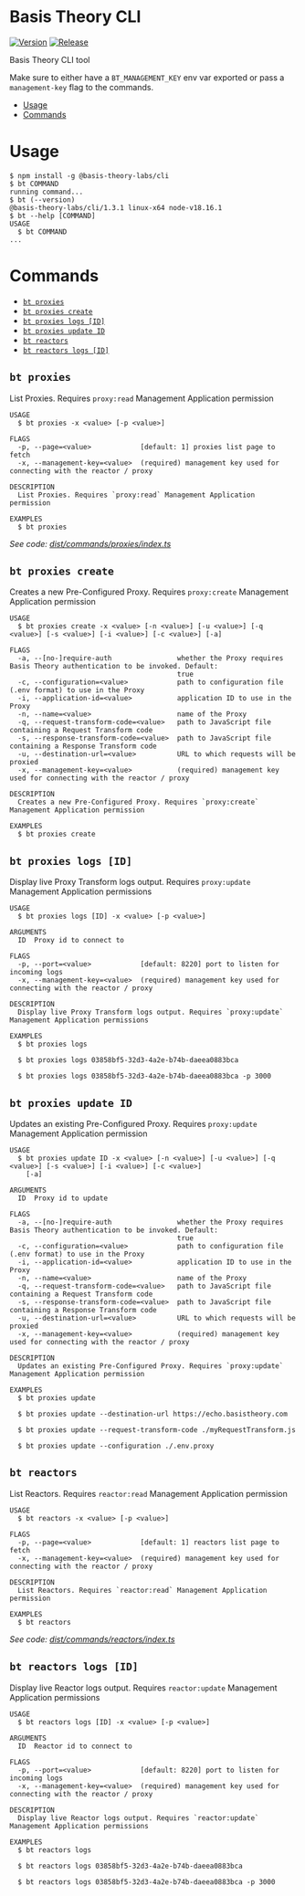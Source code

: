 Basis Theory CLI
=================

[![Version](https://img.shields.io/npm/v/@basis-theory-labs/cli.svg)](https://www.npmjs.org/package/@basis-theory-labs/cli)
[![Release](https://github.com/Basis-Theory-Labs/basistheory-cli/actions/workflows/release.yml/badge.svg)](https://github.com/Basis-Theory-Labs/basistheory-cli/actions/workflows/release.yml)

Basis Theory CLI tool

Make sure to either have a `BT_MANAGEMENT_KEY` env var exported or pass a `management-key` flag to the commands.

<!-- toc -->
* [Usage](#usage)
* [Commands](#commands)
<!-- tocstop -->
# Usage
<!-- usage -->
```sh-session
$ npm install -g @basis-theory-labs/cli
$ bt COMMAND
running command...
$ bt (--version)
@basis-theory-labs/cli/1.3.1 linux-x64 node-v18.16.1
$ bt --help [COMMAND]
USAGE
  $ bt COMMAND
...
```
<!-- usagestop -->
# Commands
<!-- commands -->
* [`bt proxies`](#bt-proxies)
* [`bt proxies create`](#bt-proxies-create)
* [`bt proxies logs [ID]`](#bt-proxies-logs-id)
* [`bt proxies update ID`](#bt-proxies-update-id)
* [`bt reactors`](#bt-reactors)
* [`bt reactors logs [ID]`](#bt-reactors-logs-id)

## `bt proxies`

List Proxies. Requires `proxy:read` Management Application permission

```
USAGE
  $ bt proxies -x <value> [-p <value>]

FLAGS
  -p, --page=<value>            [default: 1] proxies list page to fetch
  -x, --management-key=<value>  (required) management key used for connecting with the reactor / proxy

DESCRIPTION
  List Proxies. Requires `proxy:read` Management Application permission

EXAMPLES
  $ bt proxies
```

_See code: [dist/commands/proxies/index.ts](https://github.com/Basis-Theory-Labs/basistheory-cli/blob/v1.3.1/dist/commands/proxies/index.ts)_

## `bt proxies create`

Creates a new Pre-Configured Proxy. Requires `proxy:create` Management Application permission

```
USAGE
  $ bt proxies create -x <value> [-n <value>] [-u <value>] [-q <value>] [-s <value>] [-i <value>] [-c <value>] [-a]

FLAGS
  -a, --[no-]require-auth                whether the Proxy requires Basis Theory authentication to be invoked. Default:
                                         true
  -c, --configuration=<value>            path to configuration file (.env format) to use in the Proxy
  -i, --application-id=<value>           application ID to use in the Proxy
  -n, --name=<value>                     name of the Proxy
  -q, --request-transform-code=<value>   path to JavaScript file containing a Request Transform code
  -s, --response-transform-code=<value>  path to JavaScript file containing a Response Transform code
  -u, --destination-url=<value>          URL to which requests will be proxied
  -x, --management-key=<value>           (required) management key used for connecting with the reactor / proxy

DESCRIPTION
  Creates a new Pre-Configured Proxy. Requires `proxy:create` Management Application permission

EXAMPLES
  $ bt proxies create
```

## `bt proxies logs [ID]`

Display live Proxy Transform logs output. Requires `proxy:update` Management Application permissions

```
USAGE
  $ bt proxies logs [ID] -x <value> [-p <value>]

ARGUMENTS
  ID  Proxy id to connect to

FLAGS
  -p, --port=<value>            [default: 8220] port to listen for incoming logs
  -x, --management-key=<value>  (required) management key used for connecting with the reactor / proxy

DESCRIPTION
  Display live Proxy Transform logs output. Requires `proxy:update` Management Application permissions

EXAMPLES
  $ bt proxies logs

  $ bt proxies logs 03858bf5-32d3-4a2e-b74b-daeea0883bca

  $ bt proxies logs 03858bf5-32d3-4a2e-b74b-daeea0883bca -p 3000
```

## `bt proxies update ID`

Updates an existing Pre-Configured Proxy. Requires `proxy:update` Management Application permission

```
USAGE
  $ bt proxies update ID -x <value> [-n <value>] [-u <value>] [-q <value>] [-s <value>] [-i <value>] [-c <value>]
    [-a]

ARGUMENTS
  ID  Proxy id to update

FLAGS
  -a, --[no-]require-auth                whether the Proxy requires Basis Theory authentication to be invoked. Default:
                                         true
  -c, --configuration=<value>            path to configuration file (.env format) to use in the Proxy
  -i, --application-id=<value>           application ID to use in the Proxy
  -n, --name=<value>                     name of the Proxy
  -q, --request-transform-code=<value>   path to JavaScript file containing a Request Transform code
  -s, --response-transform-code=<value>  path to JavaScript file containing a Response Transform code
  -u, --destination-url=<value>          URL to which requests will be proxied
  -x, --management-key=<value>           (required) management key used for connecting with the reactor / proxy

DESCRIPTION
  Updates an existing Pre-Configured Proxy. Requires `proxy:update` Management Application permission

EXAMPLES
  $ bt proxies update 

  $ bt proxies update --destination-url https://echo.basistheory.com

  $ bt proxies update --request-transform-code ./myRequestTransform.js

  $ bt proxies update --configuration ./.env.proxy
```

## `bt reactors`

List Reactors. Requires `reactor:read` Management Application permission

```
USAGE
  $ bt reactors -x <value> [-p <value>]

FLAGS
  -p, --page=<value>            [default: 1] reactors list page to fetch
  -x, --management-key=<value>  (required) management key used for connecting with the reactor / proxy

DESCRIPTION
  List Reactors. Requires `reactor:read` Management Application permission

EXAMPLES
  $ bt reactors
```

_See code: [dist/commands/reactors/index.ts](https://github.com/Basis-Theory-Labs/basistheory-cli/blob/v1.3.1/dist/commands/reactors/index.ts)_

## `bt reactors logs [ID]`

Display live Reactor logs output. Requires `reactor:update` Management Application permissions

```
USAGE
  $ bt reactors logs [ID] -x <value> [-p <value>]

ARGUMENTS
  ID  Reactor id to connect to

FLAGS
  -p, --port=<value>            [default: 8220] port to listen for incoming logs
  -x, --management-key=<value>  (required) management key used for connecting with the reactor / proxy

DESCRIPTION
  Display live Reactor logs output. Requires `reactor:update` Management Application permissions

EXAMPLES
  $ bt reactors logs

  $ bt reactors logs 03858bf5-32d3-4a2e-b74b-daeea0883bca

  $ bt reactors logs 03858bf5-32d3-4a2e-b74b-daeea0883bca -p 3000
```
<!-- commandsstop -->
